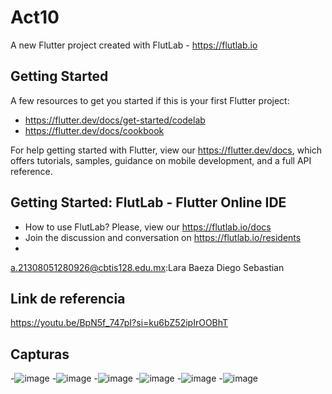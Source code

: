 # Act10

A new Flutter project created with FlutLab - https://flutlab.io

## Getting Started

A few resources to get you started if this is your first Flutter project:

- https://flutter.dev/docs/get-started/codelab
- https://flutter.dev/docs/cookbook

For help getting started with Flutter, view our
https://flutter.dev/docs, which offers tutorials,
samples, guidance on mobile development, and a full API reference.

## Getting Started: FlutLab - Flutter Online IDE

- How to use FlutLab? Please, view our https://flutlab.io/docs
- Join the discussion and conversation on https://flutlab.io/residents
- 
a.21308051280926@cbtis128.edu.mx:Lara Baeza Diego Sebastian

## Link de referencia
https://youtu.be/BpN5f_747pI?si=ku6bZ52ipIrOOBhT

## Capturas
-![image](https://github.com/LaraD128/Act10/assets/143744146/f2731aac-a12b-4ade-9396-c6a127a4ab19)
-![image](https://github.com/LaraD128/Act10/assets/143744146/e22f40aa-6ef7-48fb-b89d-bdba9d672b06)
-![image](https://github.com/LaraD128/Act10/assets/143744146/9b683f65-86b2-44da-9b3d-a38b2625aa47)
-![image](https://github.com/LaraD128/Act10/assets/143744146/02f04fce-a802-48b4-ac10-872ed4327dae)
-![image](https://github.com/LaraD128/Act10/assets/143744146/9fd61d12-a484-4af8-8794-cfe1822fb9a9)
-![image](https://github.com/LaraD128/Act10/assets/143744146/383d57de-5891-4e49-afc1-110edde0ea8d)
